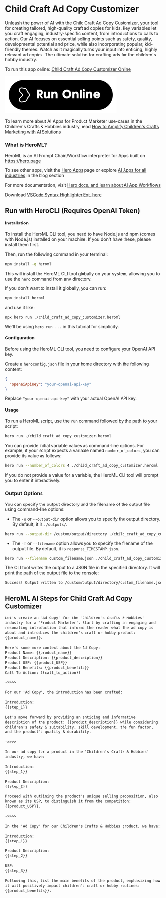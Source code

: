 # Child Craft Ad Copy Customizer

Unleash the power of AI with the Child Craft Ad Copy Customizer, your tool for creating tailored, high-quality craft ad copies for kids. Key variables let you craft engaging, industry-specific content, from introductions to calls to action. Our AI focuses on essential selling points such as safety, quality, developmental potential and price, while also incorporating popular, kid-friendly themes. Watch as it magically turns your input into enticing, highly relevant ad copies. The ultimate solution for crafting ads for the children's hobby industry.

To run this app online: [Child Craft Ad Copy Customizer Online](https://hero.page/app/child-craft-ad-copy-customizer-tailored-ad-copy-for-kids'-crafts/aPlcon15Q8mUgemNcPls)

[![Run Child Craft Ad Copy Customizer Online](/assets/run.svg)](https://hero.page/app/child-craft-ad-copy-customizer-tailored-ad-copy-for-kids'-crafts/aPlcon15Q8mUgemNcPls)

To learn more about AI Apps for Product Marketer use-cases in the Children's Crafts & Hobbies industry, read [How to Amplify Children's Crafts Marketing with AI Solutions](https://hero.page/blog/ai/children's-crafts-and-hobbies/how-to-amplify-children's-crafts-marketing-with-ai-solutions/170782)

### What is HeroML?
HeroML is an AI Prompt Chain/Workflow interpreter for Apps built on https://hero.page 

To see other apps, visit the [Hero Apps](https://hero.page/apps) page or explore [AI Apps for all industries](https://hero.page/blog) in the blog section

For more documentation, visit [Hero docs, and learn about AI App Workflows](https://hero.page/tutorials/introduction-to-heroml)

Download [VSCode Syntax Highlighter Ext. here](https://marketplace.visualstudio.com/items?itemName=hero-page.heroml)

## Run with HeroCLI (Requires OpenAI Token)

#### Installation

To install the HeroML CLI tool, you need to have Node.js and npm (comes with Node.js) installed on your machine. If you don't have these, please install them first. 

Then, run the following command in your terminal:

```bash
npm install -g heroml
```

This will install the HeroML CLI tool globally on your system, allowing you to use the `hero` command from any directory.

If you don't want to install it globally, you can run:

```bash
npm install heroml
```

and use it like:

```bash
npx hero run ./child_craft_ad_copy_customizer.heroml
```

We'll be using `hero run ...` in this tutorial for simplicity.

#### Configuration

Before using the HeroML CLI tool, you need to configure your OpenAI API key. 

Create a `heroconfig.json` file in your home directory with the following content:

```json
{
  "openaiApiKey": "your-openai-api-key"
}
```

Replace `"your-openai-api-key"` with your actual OpenAI API key.

#### Usage

To run a HeroML script, use the `run` command followed by the path to your script:

```bash
hero run ./child_craft_ad_copy_customizer.heroml
```

You can provide initial variable values as command-line options. For example, if your script expects a variable named `number_of_colors`, you can provide its value as follows:

```bash
hero run --number_of_colors 4 ./child_craft_ad_copy_customizer.heroml
```

If you do not provide a value for a variable, the HeroML CLI tool will prompt you to enter it interactively.

### Output Options

You can specify the output directory and the filename of the output file using command-line options:

- The `-o` or `--output-dir` option allows you to specify the output directory. By default, it is `./outputs/`.

```bash
hero run --output-dir /custom/output/directory ./child_craft_ad_copy_customizer.heroml
```

- The `-f` or `--filename` option allows you to specify the filename of the output file. By default, it is `response_TIMESTAMP.json`.

```bash
hero run --filename custom_filename.json ./child_craft_ad_copy_customizer.heroml
```

The CLI tool writes the output to a JSON file in the specified directory. It will print the path of the output file to the console:

```bash
Success! Output written to /custom/output/directory/custom_filename.json
```


## HeroML AI Steps for Child Craft Ad Copy Customizer
```
Let's create an 'Ad Copy' for the 'Children's Crafts & Hobbies' industry for a 'Product Marketer'. Start by crafting an engaging and resonating introduction that informs the reader what the ad copy is about and introduces the children's craft or hobby product: {{product_name}}.

Here's some more context about the Ad Copy:
Product Name: {{product_name}}
Product Description: {{product_description}}
Product USP: {{product_USP}}
Product Benefits: {{product_benefits}}
Call To Action: {{call_to_action}}

->>>>

For our 'Ad Copy', the introduction has been crafted:

Introduction:
{{step_1}}

Let's move forward by providing an enticing and informative description of the product: {{product_description}} while considering children's safety & suitability, skill development, the fun factor, and the product's quality & durability.

->>>>

In our ad copy for a product in the 'Children's Crafts & Hobbies' industry, we have:

Introduction:
{{step_1}}

Product Description:
{{step_2}}

Proceed with outlining the product's unique selling proposition, also known as its USP, to distinguish it from the competition: {{product_USP}}.

->>>>

In the 'Ad Copy' for our Children's Crafts & Hobbies product, we have:

Introduction:
{{step_1}}

Product Description:
{{step_2}}

USP:
{{step_3}}

Following this, list the main benefits of the product, emphasizing how it will positively impact children's craft or hobby routines: {{product_benefits}}.


```

